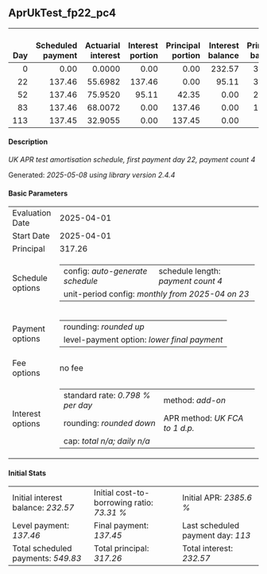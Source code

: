 <h2>AprUkTest_fp22_pc4</h2>
<table>
    <thead style="vertical-align: bottom;">
        <th style="text-align: right;">Day</th>
        <th style="text-align: right;">Scheduled payment</th>
        <th style="text-align: right;">Actuarial interest</th>
        <th style="text-align: right;">Interest portion</th>
        <th style="text-align: right;">Principal portion</th>
        <th style="text-align: right;">Interest balance</th>
        <th style="text-align: right;">Principal balance</th>
        <th style="text-align: right;">Total actuarial interest</th>
        <th style="text-align: right;">Total interest</th>
        <th style="text-align: right;">Total principal</th>
    </thead>
    <tr style="text-align: right;">
        <td class="ci00">0</td>
        <td class="ci01" style="white-space: nowrap;">0.00</td>
        <td class="ci02">0.0000</td>
        <td class="ci03">0.00</td>
        <td class="ci04">0.00</td>
        <td class="ci05">232.57</td>
        <td class="ci06">317.26</td>
        <td class="ci07">0.0000</td>
        <td class="ci08">0.00</td>
        <td class="ci09">0.00</td>
    </tr>
    <tr style="text-align: right;">
        <td class="ci00">22</td>
        <td class="ci01" style="white-space: nowrap;">137.46</td>
        <td class="ci02">55.6982</td>
        <td class="ci03">137.46</td>
        <td class="ci04">0.00</td>
        <td class="ci05">95.11</td>
        <td class="ci06">317.26</td>
        <td class="ci07">55.6982</td>
        <td class="ci08">137.46</td>
        <td class="ci09">0.00</td>
    </tr>
    <tr style="text-align: right;">
        <td class="ci00">52</td>
        <td class="ci01" style="white-space: nowrap;">137.46</td>
        <td class="ci02">75.9520</td>
        <td class="ci03">95.11</td>
        <td class="ci04">42.35</td>
        <td class="ci05">0.00</td>
        <td class="ci06">274.91</td>
        <td class="ci07">131.6502</td>
        <td class="ci08">232.57</td>
        <td class="ci09">42.35</td>
    </tr>
    <tr style="text-align: right;">
        <td class="ci00">83</td>
        <td class="ci01" style="white-space: nowrap;">137.46</td>
        <td class="ci02">68.0072</td>
        <td class="ci03">0.00</td>
        <td class="ci04">137.46</td>
        <td class="ci05">0.00</td>
        <td class="ci06">137.45</td>
        <td class="ci07">199.6574</td>
        <td class="ci08">232.57</td>
        <td class="ci09">179.81</td>
    </tr>
    <tr style="text-align: right;">
        <td class="ci00">113</td>
        <td class="ci01" style="white-space: nowrap;">137.45</td>
        <td class="ci02">32.9055</td>
        <td class="ci03">0.00</td>
        <td class="ci04">137.45</td>
        <td class="ci05">0.00</td>
        <td class="ci06">0.00</td>
        <td class="ci07">232.5630</td>
        <td class="ci08">232.57</td>
        <td class="ci09">317.26</td>
    </tr>
</table>
<h4>Description</h4>
<p><i>UK APR test amortisation schedule, first payment day 22, payment count 4</i></p>
<p>Generated: <i>2025-05-08 using library version 2.4.4</i></p>
<h4>Basic Parameters</h4>
<table>
    <tr>
        <td>Evaluation Date</td>
        <td>2025-04-01</td>
    </tr>
    <tr>
        <td>Start Date</td>
        <td>2025-04-01</td>
    </tr>
    <tr>
        <td>Principal</td>
        <td>317.26</td>
    </tr>
    <tr>
        <td>Schedule options</td>
        <td>
            <table>
                <tr>
                    <td>config: <i>auto-generate schedule</i></td>
                    <td>schedule length: <i><i>payment count</i> 4</i></td>
                </tr>
                <tr>
                    <td colspan="2" style="white-space: nowrap;">unit-period config: <i>monthly from 2025-04 on 23</i></td>
                </tr>
            </table>
        </td>
    </tr>
    <tr>
        <td>Payment options</td>
        <td>
            <table>
                <tr>
                    <td>rounding: <i>rounded up</i></td>
                </tr>
                <tr>
                    <td>level-payment option: <i>lower&nbsp;final&nbsp;payment</i></td>
                </tr>
            </table>
        </td>
    </tr>
    <tr>
        <td>Fee options</td>
        <td>no fee
        </td>
    </tr>
    <tr>
        <td>Interest options</td>
        <td>
            <table>
                <tr>
                    <td>standard rate: <i>0.798 % per day</i></td>
                    <td>method: <i>add-on</i></td>
                </tr>
                <tr>
                    <td>rounding: <i>rounded down</i></td>
                    <td>APR method: <i>UK FCA to 1 d.p.</i></td>
                </tr>
                <tr>
                    <td colspan="2">cap: <i>total <i>n/a</i>; daily <i>n/a</i></td>
                </tr>
            </table>
        </td>
    </tr>
</table>
<h4>Initial Stats</h4>
<table>
    <tr>
        <td>Initial interest balance: <i>232.57</i></td>
        <td>Initial cost-to-borrowing ratio: <i>73.31 %</i></td>
        <td>Initial APR: <i>2385.6 %</i></td>
    </tr>
    <tr>
        <td>Level payment: <i>137.46</i></td>
        <td>Final payment: <i>137.45</i></td>
        <td>Last scheduled payment day: <i>113</i></td>
    </tr>
    <tr>
        <td>Total scheduled payments: <i>549.83</i></td>
        <td>Total principal: <i>317.26</i></td>
        <td>Total interest: <i>232.57</i></td>
    </tr>
</table>